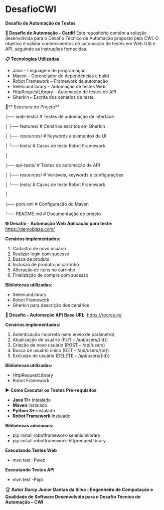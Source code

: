 # DesafioCWI
**Desafio de Automação de Testes**

**🧪 Desafio de Automação - Cardif**
Este repositório contém a solução desenvolvida para o Desafio Técnico de Automação proposto pela CWI.
O objetivo é validar conhecimentos de automação de testes em Web (UI) e API, seguindo as instruções fornecidas.

**📋 Tecnologias Utilizadas**
- Java – Linguagem de programação
- Maven – Gerenciador de dependências e build
- Robot Framework – Framework de automação
- SeleniumLibrary – Automação de testes Web
- HttpRequestLibrary – Automação de testes de API
- Gherkin – Escrita dos cenários de teste

📂** Estrutura do Projeto**

├── web-tests/            # Testes de automação de interface

│   ├── features/         # Cenários escritos em Gherkin

│   ├── resources/        # Keywords e elementos da UI

│   └── tests/            # Casos de teste Robot Framework

│

├── api-tests/            # Testes de automação de API

│   ├── resources/        # Variáveis, keywords e configurações

│   └── tests/            # Casos de teste Robot Framework

│

├── pom.xml               # Configuração do Maven

└── README.md             # Documentação do projeto

**🌐 Desafio - Automação Web**
**Aplicação para teste:** https://demoblaze.com/

**Cenários implementados:**

1. Cadastro de novo usuário
2. Realizar login com sucesso
3. Busca de produto
4. Inclusão de produto no carrinho
5. Alteração de itens no carrinho
6. Finalização de compra com sucesso

**Bibliotecas utilizadas:**

- SeleniumLibrary
- Robot Framework
- Gherkin para descrição dos cenários

**🔗 Desafio - Automação API**
**Base URL:** https://reqres.in/

**Cenários implementados:**

1. Autenticação incorreta (sem envio de parâmetro)
2. Atualização de usuário (PUT – /api/users/{id})
3. Criação de novo usuário (POST – /api/users)
4. Busca de usuário único (GET – /api/users/{id})
5. Exclusão de usuário (DELETE – /api/users/{id})

**Bibliotecas utilizadas:**

- HttpRequestLibrary
- Robot Framework

▶️ **Como Executar os Testes**
**Pré-requisitos**
- **Java 11+** instalado
- **Maven** instalado
- **Python 3+** instalado
- **Robot Framework** instalado

**Bibliotecas adicionais:**

- pip install robotframework-seleniumlibrary
- pip install robotframework-httprequestlibrary

**Executando Testes Web**
- mvn test -Pweb

**Executando Testes API**
- mvn test -Papi


🏆 **Autor**
**Darcy Junior Dantas da Silva - Engenheiro de Computação e Qualidade de Software
Desenvolvido para o Desafio Técnico de Automação – CWI**
